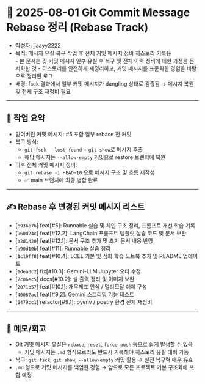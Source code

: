 # 🔧 2025-08-01 Git Commit Message Rebase 정리 (Rebase Track)

- 작성자: jjaayy2222  
- 목적: 메시지 유실 복구 작업 후 전체 커밋 메시지 정비 히스토리 기록용  
      - 본 문서는 깃 커밋 메시지 일부 유실 후 복구 및 전체 이력 정비에 대한 과정을 문서화한 것
      - 히스토리를 안전하게 재정리하고, 커밋 메시지를 표준화한 경험을 바탕으로 정리된 로그
- 배경: fsck 결과에서 일부 커밋 메시지가 dangling 상태로 검출됨 → 메시지 복원 및 전체 구조 재정비 필요

---

## 📌 작업 요약

- 잃어버린 커밋 메시지: #5 포함 일부 rebase 전 커밋
- 복구 방식:
  - `git fsck --lost-found` + `git show`로 메시지 추출
  - 해당 메시지는 `--allow-empty` 커밋으로 restore 브랜치에 복원
- 이후 전체 커밋 메시지 정비:
  - `git rebase -i HEAD~10` 으로 메시지 구조 및 흐름 재작성
  - ✅ main 브랜치에 최종 병합 완료

---

## ✍️ Rebase 후 변경된 커밋 메시지 리스트

- [`6936e76`] feat[#5]: Runnable 실습 및 체인 구조 정리, 프롬프트 개선 학습 기록
- [`960d24c`] feat[#12.2]: LangChain 프롬프트 템플릿 실습 코드 및 문서 보완
- [`a2d1420`] feat[#12.1]: 문서 구조 추가 및 초기 문서 내용 반영
- [`a90d10b`] feat[#11]: Runnable 실습 정리
- [`1c19ff8`] feat[#10.4]: LCEL 기본 및 심화 학습 노트북 추가 및 README 업데이트
- [`1dea3c2`] fix[#10.3]: Gemini-LLM Jupyter 오타 수정
- [`7c06ec5`] docs[#10.2]: 셀 출력 정리 및 이미지 보완
- [`2071b57`] feat[#10.1]: 재무제표 인식 / 멀티모달 예제 구성
- [`40087ac`] feat[#9.2]: Gemini 스트리밍 기능 테스트
- [`1479cc1`] refactor[#9.1]: pyenv / poetry 환경 전체 재정비

---

## 💬 메모/회고

- Git 커밋 메시지 유실은 `rebase`, `reset`, `force push` 등으로 쉽게 발생할 수 있음
    - 커밋 메시지는 `.md` 형식으로라도 반드시 기록해야 히스토리 유실 대비 가능
- 복구: `git fsck`, `git show`, `--allow-empty` 커밋 활용 → 실전 복구력 매우 유효
- `.md` 형으로 커밋 메시지를 백업한 경험 → 앞으로 모든 프로젝트 기본 구조화에 포함 예정
